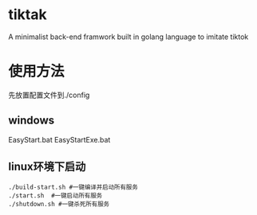 # tiktak
A minimalist back-end framwork built in golang language to imitate tiktok

# 使用方法
先放置配置文件到./config
## windows
EasyStart.bat
EasyStartExe.bat

## linux环境下启动
```shell
./build-start.sh #一键编译并启动所有服务
./start.sh  #一键启动所有服务
./shutdown.sh #一键杀死所有服务
```